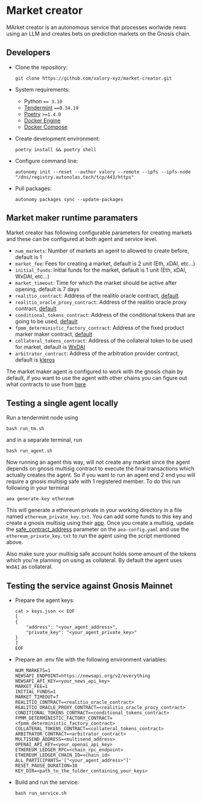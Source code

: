 # Market creator

MArket creator is an autonomous service that processes worlwide news using an LLM and creates bets on prediction markets on the Gnosis chain.

## Developers

- Clone the repository:

      git clone https://github.com/valory-xyz/market-creator.git

- System requirements:

    - Python `== 3.10`
    - [Tendermint](https://docs.tendermint.com/v0.34/introduction/install.html) `==0.34.19`
    - [Poetry](https://python-poetry.org/docs/) `>=1.4.0`
    - [Docker Engine](https://docs.docker.com/engine/install/)
    - [Docker Compose](https://docs.docker.com/compose/install/)

- Create development environment:

      poetry install && poetry shell

- Configure command line:

      autonomy init --reset --author valory --remote --ipfs --ipfs-node "/dns/registry.autonolas.tech/tcp/443/https"

- Pull packages:

      autonomy packages sync --update-packages

## Market maker runtime paramaters

Market creator has following configurable parameters for creating markets and these can be configured at both agent and service level.

- `num_markets`: Number of markets an agent to allowed to create before, default is 1
- `market_fee`: Fees for creating a market, default is 2 unit (Eth, xDAI, etc...)
- `initial_funds`: Initial funds for the market, default is 1 unit (Eth, xDAI, WxDAI, etc...)
- `market_timeout`: Time for which the market should be active after opening, default is 7 days
- `realitio_contract`: Address of the realitio oracle contract, [default](https://gnosisscan.io/address/0x79e32aE03fb27B07C89c0c568F80287C01ca2E57/)
- `realitio_oracle_proxy_contract`: Address of the realitio oracle proxy contract, [default](https://gnosisscan.io/address/0x2bf1BFb0eB6276a4F4B60044068Cb8CdEB89f79B/)
- `conditional_tokens_contract`: Address of the conditional tokens that are going to be used, [default](https://gnosisscan.io/address/0xCeAfDD6bc0bEF976fdCd1112955828E00543c0Ce/)
- `fpmm_deterministic_factory_contract`: Address of the fixed product marker maker contract, [default](https://gnosisscan.io/address/0x9083A2B699c0a4AD06F63580BDE2635d26a3eeF0)
- `collateral_tokens_contract`: Address of the collateral token to be used for market, default is [WxDAI](https://gnosisscan.io/address/0xe91d153e0b41518a2ce8dd3d7944fa863463a97d)
- `arbitrator_contract`: Address of the arbitration provider contract, default is [kleros](https://gnosisscan.io/address/0xe40DD83a262da3f56976038F1554Fe541Fa75ecd)


The market maker agent is configured to work with the gnosis chain by default, if you want to use the agent with other chains you can figure out what contracts to use from [here](https://github.com/protofire/omen-exchange/blob/a98fff28a71fa53b43e7ae069924564dd597d9ba/README.md)

## Testing a single agent locally

Run a tendermint node using

```
bash run_tm.sh
```

and in a separate terminal, run 

```
bash run_agent.sh
```

Now running an agent this way, will not create any market since the agent depends on gnosis multisig contract to execute the final transactions which actually creates the agent. So if you want to run an agent end 2 end you will require a gnosis multisig safe with 1 registered member. To do this run following in your terminal

```
aea generate-key ethereum
```

This will generate a ethereum private in your working directory in a file named `ethereum_private_key.txt`. You can add some funds to this key and create a gnosis multisig using their [app](https://app.safe.global/welcome). Once you create a multisig, update the [safe_contract_address](https://github.com/valory-xyz/market-creator/blob/0bab9ff6b41c2f024cc1f0d2aa149347fd0f47a9/packages/valory/agents/market_maker/aea-config.yaml#L149) parameter on the `aea-config.yaml` and use the `ethereum_private_key.txt` to run the agent using the script mentioned above. 

Also make sure your multisig safe account holds some amount of the tokens which you're planning on using as collateral. By default the agent uses `WxDAI` as collateral.


## Testing the service against Gnosis Mainnet

* Prepare the agent keys:
    ```
    cat > keys.json << EOF
    [
    {
        "address": "<your_agent_address>",
        "private_key": "<your_agent_private_key>"
    }
    ]
    EOF
    ```

* Prepare an .env file with the following environment variables:
    ```
    NUM_MARKETS=1
    NEWSAPI_ENDPOINT=https://newsapi.org/v2/everything
    NEWSAPI_API_KEY=<your_news_api_key>
    MARKET_FEE=1
    INITIAL_FUNDS=1
    MARKET_TIMEOUT=7
    REALITIO_CONTRACT=<realitio_oracle_contract>
    REALITIO_ORACLE_PROXY_CONTRACT=<realitio_oracle_procy_contract>
    CONDITIONAL_TOKENS_CONTRACT=<conditional_tokens_contract>
    FPMM_DETERMINISTIC_FACTORY_CONTRACT=<fpmm_deterministic_factory_contract>
    COLLATERAL_TOKENS_CONTRACT=<collateral_tokens_contract>
    ARBITRATOR_CONTRACT=<arbitrator_contract>
    MULTISEND_ADDRESS=<multisend_address>
    OPENAI_API_KEY=<your_openai_api_key>
    ETHEREUM_LEDGER_RPC=<chain_rpc_endpoint>
    ETHEREUM_LEDGER_CHAIN_ID=<chain_id>
    ALL_PARTICIPANTS='["<your_agent_address>"]'
    RESET_PAUSE_DURATION=10
    KEY_DIR=<path_to_the_folder_containing_your_keys>
    ```

* Build and run the service:
    ```
    bash run_service.sh
    ```
